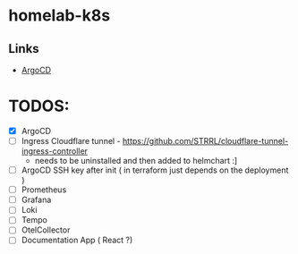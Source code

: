 # homelab-k8s

## Links

- [ArgoCD](http://argocd.zilinek.fun)


# TODOS:
- [x] ArgoCD
- [ ] Ingress Cloudflare tunnel - https://github.com/STRRL/cloudflare-tunnel-ingress-controller
    - needs to be uninstalled and then added to helmchart :]
- [ ] ArgoCD SSH key after init ( in terraform just depends on the deployment )
- [ ] Prometheus
- [ ] Grafana
- [ ] Loki
- [ ] Tempo
- [ ] OtelCollector
- [ ] Documentation App ( React ?)
